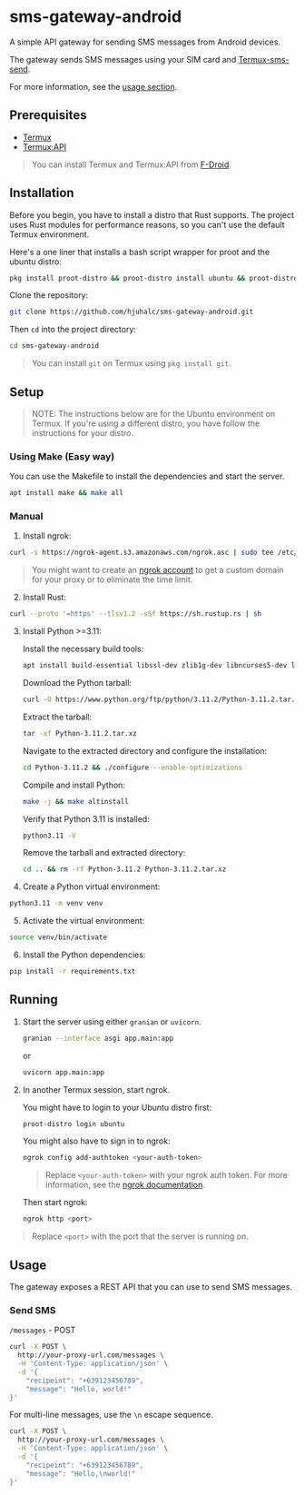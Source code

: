 # sms-gateway-android

A simple API gateway for sending SMS messages from Android devices.

The gateway sends SMS messages using your SIM card and [Termux-sms-send](https://wiki.termux.com/wiki/Termux-sms-send).

For more information, see the [usage section](#usage).

## Prerequisites

- [Termux](https://termux.com/)
- [Termux:API](https://wiki.termux.com/wiki/Termux:API)

> You can install Termux and Termux:API from [F-Droid](https://f-droid.org/en/).

## Installation

Before you begin, you have to install a distro that Rust supports. The project uses Rust modules for performance reasons, so you can't use the default Termux environment.

Here's a one liner that installs a bash script wrapper for proot and the ubuntu distro: 

```sh
pkg install proot-distro && proot-distro install ubuntu && proot-distro login ubuntu
```

Clone the repository:

```sh
git clone https://github.com/hjuhalc/sms-gateway-android.git
```

Then `cd` into the project directory:

```sh
cd sms-gateway-android
```

> You can install `git` on Termux using `pkg install git`.

## Setup

> NOTE: The instructions below are for the Ubuntu environment on Termux. If you're using a different distro, you have follow the instructions for your distro.

### Using Make (Easy way)

You can use the Makefile to install the dependencies and start the server.

```sh
apt install make && make all
```

### Manual

1. Install ngrok:

```sh
curl -s https://ngrok-agent.s3.amazonaws.com/ngrok.asc | sudo tee /etc/apt/trusted.gpg.d/ngrok.asc >/dev/null && echo "deb https://ngrok-agent.s3.amazonaws.com buster main" | sudo tee /etc/apt/sources.list.d/ngrok.list && sudo apt update && sudo apt install ngrok
```

> You might want to create an [ngrok account](https://dashboard.ngrok.com/signup) to get a custom domain for your proxy or to eliminate the time limit.

2. Install Rust:

```sh
curl --proto '=https' --tlsv1.2 -sSf https://sh.rustup.rs | sh
```

3. Install Python >=3.11:

    Install the necessary build tools:
    ```sh
    apt install build-essential libssl-dev zlib1g-dev libncurses5-dev libncursesw5-dev libreadline-dev libsqlite3-dev libgdbm-dev libdb5.3-dev libbz2-dev libexpat1-dev liblzma-dev tk-dev libffi-dev openssl
    ```

    Download the Python tarball:
    ```sh
    curl -O https://www.python.org/ftp/python/3.11.2/Python-3.11.2.tar.xz
    ```

    Extract the tarball:
    ```sh
    tar -xf Python-3.11.2.tar.xz
    ```

    Navigate to the extracted directory and configure the installation:
    ```sh
    cd Python-3.11.2 && ./configure --enable-optimizations
    ```

    Compile and install Python:
    ```sh
    make -j && make altinstall
    ```

    Verify that Python 3.11 is installed:
    ```sh
    python3.11 -V
    ```

    Remove the tarball and extracted directory:
    ```sh
    cd .. && rm -rf Python-3.11.2 Python-3.11.2.tar.xz
    ```

4. Create a Python virtual environment:

```sh
python3.11 -m venv venv
```

5. Activate the virtual environment:

```sh
source venv/bin/activate
```

6. Install the Python dependencies:

```sh
pip install -r requirements.txt
```

## Running

1. Start the server using either `granian` or `uvicorn`.

    ```sh
    granian --interface asgi app.main:app
    ```

    or

    ```sh
    uvicorn app.main:app
    ```

2. In another Termux session, start ngrok.

    You might have to login to your Ubuntu distro first:

    ```sh
    proot-distro login ubuntu
    ```

    You might also have to sign in to ngrok:

    ```sh
    ngrok config add-authtoken <your-auth-token>
    ```

    > Replace `<your-auth-token>` with your ngrok auth token. For more information, see the [ngrok documentation](https://dashboard.ngrok.com/get-started/setup).

    Then start ngrok:

    ```sh
    ngrok http <port>
    ```

> Replace `<port>` with the port that the server is running on.

## Usage

The gateway exposes a REST API that you can use to send SMS messages.

### Send SMS

`/messages` - POST

```sh
curl -X POST \
  http://your-proxy-url.com/messages \
  -H 'Content-Type: application/json' \
  -d '{
    "recipeint": "+639123456789",
    "message": "Hello, world!"
}'
```

For multi-line messages, use the `\n` escape sequence.

```sh
curl -X POST \
  http://your-proxy-url.com/messages \
  -H 'Content-Type: application/json' \
  -d '{
    "recipeint": "+639123456789",
    "message": "Hello,\nworld!"
}'
```
